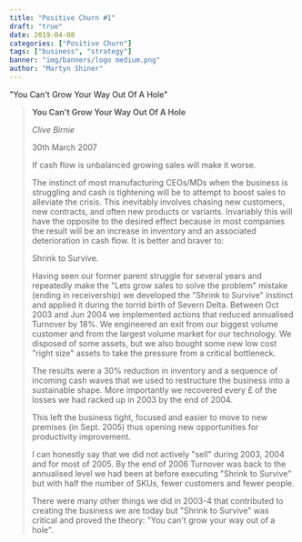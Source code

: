 ```yaml
---
title: "Positive Churn #1"
draft: "true"
date: 2019-04-08
categories: ["Positive Churn"]
tags: ["business", "strategy"]
banner: "img/banners/logo medium.png"
author: "Martyn Shiner"
---
```

"You Can't Grow Your Way Out Of A Hole"

<!--more-->
> __You Can't Grow Your Way Out Of A Hole__
>
> *Clive Birnie*
>
> 30th March 2007
>
> If cash flow is unbalanced growing sales will make it worse.
>
> The instinct of most manufacturing CEOs/MDs when the business is struggling and cash is tightening will be to attempt to boost sales to alleviate the crisis. This inevitably involves chasing new customers, new contracts, and often new products or variants. Invariably this will have the opposite to the desired effect because in most companies the result will be an increase in inventory and an associated deterioration in cash flow. It is better and braver to:
>
> Shrink to Survive.
>
> Having seen our former parent struggle for several years and repeatedly make the "Lets grow sales to solve the problem" mistake (ending in receivership) we developed the "Shrink to Survive" instinct and applied it during the torrid birth of Severn Delta. Between Oct 2003 and Jun 2004 we implemented actions that reduced annualised Turnover by 18%. We engineered an exit from our biggest volume customer and from the largest volume market for our technology. We disposed of some assets, but we also bought some new low cost "right size" assets to take the pressure from a critical bottleneck.
>
> The results were a 30% reduction in inventory and a sequence of incoming cash waves that we used to restructure the business into a sustainable shape. More importantly we recovered every £ of the losses we had racked up in 2003 by the end of 2004. 
>
> This left the business tight, focused and easier to move to new premises (in Sept. 2005) thus opening new opportunities for productivity improvement. 
>
> I can honestly say that we did not actively "sell" during 2003, 2004 and for most of 2005. By the end of 2006 Turnover was back to the annualised level we had been at before executing "Shrink to Survive" but with half the number of SKUs, fewer customers and fewer people. 
>
> There were many other things we did in 2003-4 that contributed to creating the business we are today but "Shrink to Survive" was critical and proved the theory: "You can't grow your way out of a hole".